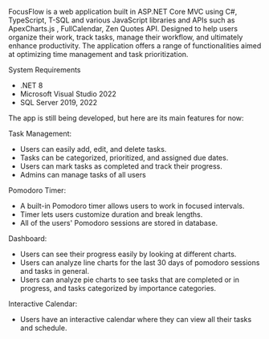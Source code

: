 FocusFlow is a web application built in ASP.NET Core MVC using C#, TypeScript, T-SQL and various JavaScript  libraries and APIs such as ApexCharts.js , FullCalendar, Zen Quotes API. Designed to help users organize their work, track tasks, manage their workflow, and ultimately enhance productivity. The application offers a range of functionalities aimed at optimizing time management and task prioritization.

System Requirements

- .NET 8
- Microsoft Visual Studio 2022
- SQL Server 2019, 2022

The app is still being developed, but here are its main features for now:

Task Management:

- Users can easily add, edit, and delete tasks.
- Tasks can be categorized, prioritized, and assigned due dates.
- Users can mark tasks as completed and track their progress.
- Admins can manage tasks of all users

Pomodoro Timer:

- A built-in Pomodoro timer allows users to work in focused intervals.
- Timer lets users customize duration and break lengths.
- All of the users' Pomodoro sessions are stored in database.

Dashboard:

- Users can see their progress easily by looking at different charts.
- Users can analyze line charts for the last 30 days of pomodoro sessions and tasks in general.
- Users can analyze pie charts to see tasks that are completed or in progress, and tasks categorized by importance categories.

Interactive Calendar:

- Users have an interactive calendar where they can view all their tasks and schedule.
